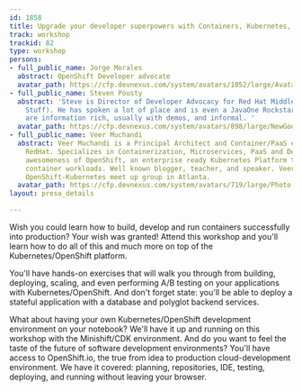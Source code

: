 ```yaml
---
id: 1858
title: Upgrade your developer superpowers with Containers, Kubernetes, and OpenShift
track: workshop
trackid: 82
type: workshop
persons:
- full_public_name: Jorge Morales
  abstract: OpenShift Developer advocate
  avatar_path: https://cfp.devnexus.com/system/avatars/1052/large/Avatar-150x150.jpeg?1510677584
- full_public_name: Steven Pousty
  abstract: 'Steve is Director of Developer Advocacy for Red Hat Middleware (aka Java
    Stuff). He has spoken a lot of place and is even a JavaOne Rockstar. His talks
    are information rich, usually with demos, and informal. '
  avatar_path: https://cfp.devnexus.com/system/avatars/898/large/NewGoodPhoto.jpg?1507659098
- full_public_name: Veer Muchandi
  abstract: Veer Muchandi is a Principal Architect and Container/PaaS evangelist with
    RedHat. Specializes in Containerization, Microservices, PaaS and DevOps. Spreading
    awesomeness of OpenShift, an enterprise ready Kubernetes Platform to run your
    container workloads. Well known blogger, teacher, and speaker. Veer also runs
    OpenShift-Kubernetes meet up group in Atlanta.
  avatar_path: https://cfp.devnexus.com/system/avatars/719/large/Photo.jpg?1505238438
layout: preso_details

---
```

Wish you could learn how to build, develop and run containers successfully into production? Your wish was granted! Attend this workshop and you'll learn how to do all of this and much more on top of the Kubernetes/OpenShift platform.

You'll have hands-on exercises that will walk you through from building, deploying, scaling, and even performing A/B testing on your applications with Kubernetes/OpenShift. And don't forget state: you'll be able to deploy a stateful application with a database and polyglot backend services.

What about having your own Kubernetes/OpenShift development environment on your notebook? We'll have it up and running on this workshop with the Minishift/CDK environment. And do you want to feel the taste of the future of software development environments? You'll have access to OpenShift.io, the true from idea to production cloud-development environment. We have it covered: planning, repositories, IDE, testing, deploying, and running without leaving your browser.